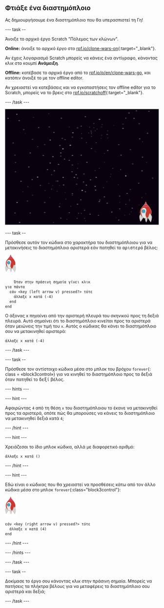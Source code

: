 ## Φτιάξε ένα διαστημόπλοιο

Ας δημιουργήσουμε ένα διαστημόπλοιο που θα υπερασπιστεί τη Γη!

\--- task --

Άνοιξε το αρχικό έργο Scratch "Πόλεμος των κλώνων".

**Online:** άνοιξε το αρχικό έργο στο [rpf.io/clone-wars-on](http://rpf.io/clone-wars-on){:target="_blank"}.

Αν έχεις λογαριασμό Scratch μπορείς να κάνεις ένα αντίγραφο, κάνοντας κλικ στο κουμπί **Ανάμειξη**.

**Offline:** κατέβασε το αρχικό έργο από το [rpf.io/p/en/clone-wars-go](http://rpf.io/p/en/clone-wars-go), και κατόπιν άνοιξέ το με τον offline editor.

Αν χρειαστεί να κατεβάσεις και να εγκαταστήσεις τον offline editor για το Scratch, μπορείς να το βρεις στο [rpf.io/scratchoff](https://rpf.io/scratchoff){:target="_blank"}.

\--- /task \---

![αρχικό έργο](images/starter-project.png)

\--- task --

Πρόσθεσε αυτόν τον κώδικα στο χαρακτήρα του διαστημόπλοιου για να μετακινήσεις το διαστημόπλοιο αριστερά εάν πατηθεί το <kbd>αριστερό</kbd> βέλος:

![χαρακτήρας πύραυλου](images/rocket-sprite.png)

```blocks3
    Όταν στην πράσινη σημαία γίνει κλικ
για πάντα 
  εάν <key (left arrow v) pressed?> τότε 
    άλλαξε x κατά (-4)
  end
end
```

Ο άξονας x πηγαίνει από την αριστερή πλευρά του σκηνικού προς τη δεξιά πλευρά. Αυτό σημαίνει ότι το διαστημόπλοιο κινείται προς τα αριστερά όταν μειώνεις την τιμή του `x`. Αυτός ο κώδικας θα κάνει το διαστημόπλοιο σου να μετακινηθεί αριστερά:

```blocks3
άλλαξε x κατά (-4)
```

\--- /task \---

\--- task --

Πρόσθεσε τον αντίστοιχο κώδικα μέσα στο μπλοκ του βρόχου `forever`{: class = «block3control»} για να κινηθεί το διαστημόπλοιο προς τα δεξιά όταν πατηθεί το <kbd>δεξί</kbd> βέλος.

\--- hints \---

\--- hint \---

Αφαιρώντας `4` από τη θέση `x` του διαστημόπλοιου το έκανε να μετακινηθεί προς τα αριστερά, οπότε πώς θα μπορούσες να κάνεις το διαστημόπλοιο να μετακινηθεί δεξιά κατά `4`;

\--- /hint \---

\--- hint \---

Χρειάζεσαι το ίδιο μπλοκ κώδικα, αλλά με διαφορετικό αριθμό:

```blocks3
άλλαξε x κατά ()
```

\--- /hint \---

\--- hint \---

Εδώ είναι ο κώδικας που θα χρειαστεί να προσθέσεις κάτω από τον άλλο κώδικα μέσα στο μπλοκ `forever`{:class="block3control"}:

![χαρακτήρας πύραυλου](images/rocket-sprite.png)

```blocks3
εάν <key (right arrow v) pressed?> τότε 
  άλλαξε x κατά (4)
end
```

\--- /hint \---

\--- /hints \---

\--- /task \---

\--- task --

Δοκίμασε το έργο σου κάνοντας κλικ στην πράσινη σημαία. Μπορείς να πατήσεις τα πλήκτρα βέλους για να μεταφέρεις το διαστημόπλοιο σου αριστερά και δεξιά;

\--- /task \---